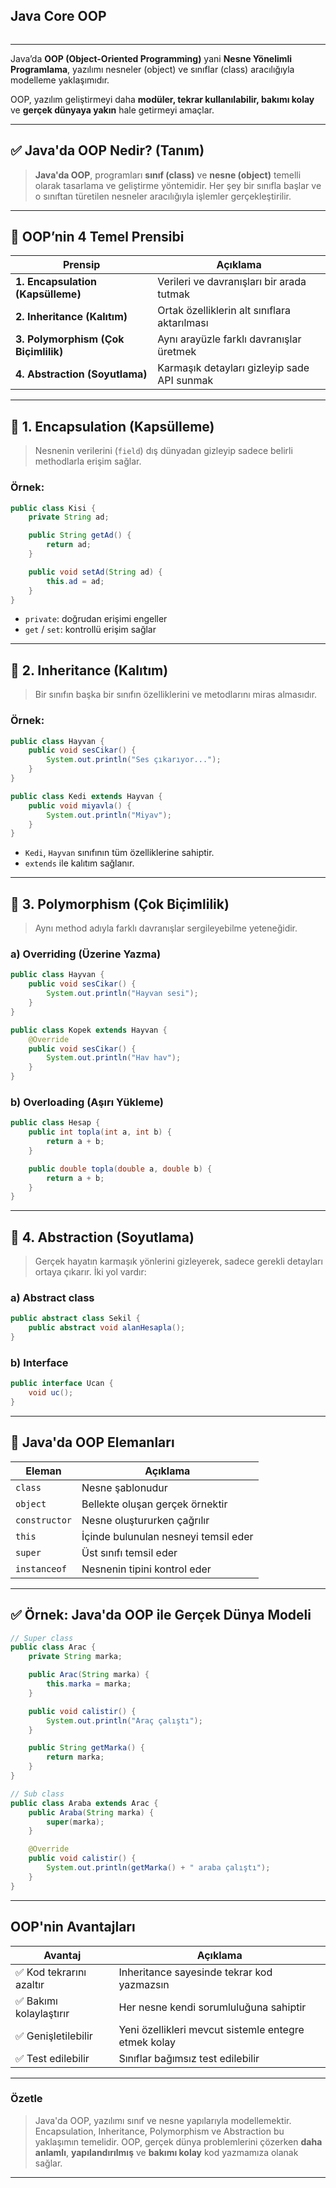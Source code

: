 ## Java Core OOP
```sh 

```
---

Java’da **OOP (Object-Oriented Programming)** yani **Nesne Yönelimli Programlama**, yazılımı nesneler (object) ve sınıflar (class) aracılığıyla modelleme yaklaşımıdır.

OOP, yazılım geliştirmeyi daha **modüler, tekrar kullanılabilir, bakımı kolay** ve **gerçek dünyaya yakın** hale getirmeyi amaçlar.

---

## ✅ Java'da OOP Nedir? (Tanım)

> **Java'da OOP**, programları **sınıf (class)** ve **nesne (object)** temelli olarak tasarlama ve geliştirme yöntemidir. Her şey bir sınıfla başlar ve o sınıftan türetilen nesneler aracılığıyla işlemler gerçekleştirilir.

---

## 🔑 OOP’nin 4 Temel Prensibi

| Prensip                              | Açıklama                                     |
| ------------------------------------ | -------------------------------------------- |
| **1. Encapsulation (Kapsülleme)**    | Verileri ve davranışları bir arada tutmak    |
| **2. Inheritance (Kalıtım)**         | Ortak özelliklerin alt sınıflara aktarılması |
| **3. Polymorphism (Çok Biçimlilik)** | Aynı arayüzle farklı davranışlar üretmek     |
| **4. Abstraction (Soyutlama)**       | Karmaşık detayları gizleyip sade API sunmak  |

---

## 📌 1. Encapsulation (Kapsülleme)

> Nesnenin verilerini (`field`) dış dünyadan gizleyip sadece belirli methodlarla erişim sağlar.

### Örnek:

```java
public class Kisi {
    private String ad;

    public String getAd() {
        return ad;
    }

    public void setAd(String ad) {
        this.ad = ad;
    }
}
```

* `private`: doğrudan erişimi engeller
* `get` / `set`: kontrollü erişim sağlar

---

## 📌 2. Inheritance (Kalıtım)

> Bir sınıfın başka bir sınıfın özelliklerini ve metodlarını miras almasıdır.

### Örnek:

```java
public class Hayvan {
    public void sesCikar() {
        System.out.println("Ses çıkarıyor...");
    }
}

public class Kedi extends Hayvan {
    public void miyavla() {
        System.out.println("Miyav");
    }
}
```

* `Kedi`, `Hayvan` sınıfının tüm özelliklerine sahiptir.
* `extends` ile kalıtım sağlanır.

---

## 📌 3. Polymorphism (Çok Biçimlilik)

> Aynı method adıyla farklı davranışlar sergileyebilme yeteneğidir.

### a) **Overriding (Üzerine Yazma)**

```java
public class Hayvan {
    public void sesCikar() {
        System.out.println("Hayvan sesi");
    }
}

public class Kopek extends Hayvan {
    @Override
    public void sesCikar() {
        System.out.println("Hav hav");
    }
}
```

### b) **Overloading (Aşırı Yükleme)**

```java
public class Hesap {
    public int topla(int a, int b) {
        return a + b;
    }

    public double topla(double a, double b) {
        return a + b;
    }
}
```

---

## 📌 4. Abstraction (Soyutlama)

> Gerçek hayatın karmaşık yönlerini gizleyerek, sadece gerekli detayları ortaya çıkarır. İki yol vardır:

### a) **Abstract class**

```java
public abstract class Sekil {
    public abstract void alanHesapla();
}
```

### b) **Interface**

```java
public interface Ucan {
    void uc();
}
```

---

## 🔧 Java'da OOP Elemanları

| Eleman        | Açıklama                             |
| ------------- | ------------------------------------ |
| `class`       | Nesne şablonudur                     |
| `object`      | Bellekte oluşan gerçek örnektir      |
| `constructor` | Nesne oluştururken çağrılır          |
| `this`        | İçinde bulunulan nesneyi temsil eder |
| `super`       | Üst sınıfı temsil eder               |
| `instanceof`  | Nesnenin tipini kontrol eder         |

---

## ✅ Örnek: Java'da OOP ile Gerçek Dünya Modeli

```java
// Super class
public class Arac {
    private String marka;

    public Arac(String marka) {
        this.marka = marka;
    }

    public void calistir() {
        System.out.println("Araç çalıştı");
    }

    public String getMarka() {
        return marka;
    }
}

// Sub class
public class Araba extends Arac {
    public Araba(String marka) {
        super(marka);
    }

    @Override
    public void calistir() {
        System.out.println(getMarka() + " araba çalıştı");
    }
}
```

---

## OOP'nin Avantajları

| Avantaj                 | Açıklama                                             |
| ----------------------- | ---------------------------------------------------- |
| ✅ Kod tekrarını azaltır | Inheritance sayesinde tekrar kod yazmazsın           |
| ✅ Bakımı kolaylaştırır  | Her nesne kendi sorumluluğuna sahiptir               |
| ✅ Genişletilebilir      | Yeni özellikleri mevcut sistemle entegre etmek kolay |
| ✅ Test edilebilir       | Sınıflar bağımsız test edilebilir                    |

---

### Özetle

> Java'da OOP, yazılımı sınıf ve nesne yapılarıyla modellemektir. Encapsulation, Inheritance, Polymorphism ve Abstraction bu yaklaşımın temelidir. OOP, gerçek dünya problemlerini çözerken **daha anlamlı**, **yapılandırılmış** ve **bakımı kolay** kod yazmamıza olanak sağlar.

---